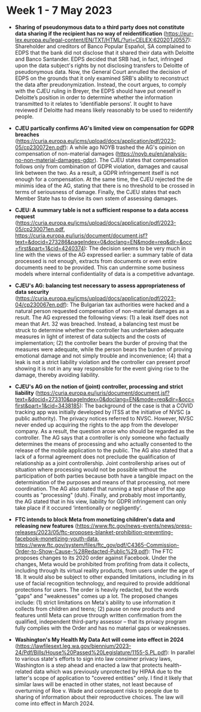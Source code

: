 # Week 1 - 7 May 2023

- **Sharing of pseudonymous data to a third party does not constitute data sharing if the recipient has no way of reidentification** (https://eur-lex.europa.eu/legal-content/EN/TXT/HTML/?uri=CELEX:62020TJ0557): Shareholder and creditors of Banco Popular Español, SA complained to EDPS that the bank did not disclose that it shared their data with Deloitte and Banco Santander. EDPS decided that SRB had, in fact, infringed upon the data subject's rights by not disclosing transfers to Deloitte of pseudonymous data. Now, the General Court annulled the decision of EDPS on the grounds that it only examined SRB's ability to reconstruct the data after preudonymization. Instead, the court argues, to comply with the CJEU ruling in Breyer, the EDPS should have put oneself in Deloitte’s position in order to determine whether the information transmitted to it relates to ‘identifiable persons’. It ought to have reviewed if Deloitte had means likely reasonably to be used to reidentify people. 

- **CJEU partically confirms AG's limited view on compensation for GDPR breaches** (https://curia.europa.eu/jcms/upload/docs/application/pdf/2023-05/cp230072en.pdf): A while ago NOYB trashed the AG's opinion on compensation of non-material damages (https://noyb.eu/en/analysis-no-non-material-damages-gdpr). The CJEU states that compensation follows only from combination of GDPR violation, damages and causal link between the two. As a result, a GDPR infringement itself is not enough for a compensation. At the same time, the CJEU rejected the de minimis idea of the AG, stating that there is no threshold to be crossed in terms of seriousness of damage. Finally, the CJEU states that each Member State has to devise its own sstem of assessing damages.

- **CJEU: A summary table is not a sufficient response to a data access request** (https://curia.europa.eu/jcms/upload/docs/application/pdf/2023-05/cp230071en.pdf, https://curia.europa.eu/juris/document/document.jsf?text=&docid=273286&pageIndex=0&doclang=EN&mode=req&dir=&occ=first&part=1&cid=4240374): The decision seems to be very much in line with the views of the AG expressed earlier: a summary table of data processed is not enough, extracts from documents or even entire documents need to be provided. This can undermine some business models where internal confidentiality of data is a competitive advantage.

- **CJEU's AG: balancing test necessary to assess appropriateness of data security** (https://curia.europa.eu/jcms/upload/docs/application/pdf/2023-04/cp230067en.pdf): The Bulgarian tax authorities were hacked and a natural person requested compensation of non-material damages as a result. The AG expressed the following views: (1) a leak itself does not mean that Art. 32 was breached. Instead, a balancing test must be struck to determine whether the controller has undertaken adequate measures in light of interest of data subjects and the costs of implementation; (2) the controller bears the burder of proving that the measures were adequate, while the person bears the burden of proving emotional damage and not simply trouble and inconvenience; (4) that a leak is not a strict liability violation and the controller can present proof showing it is not in any way responsible for the event giving rise to the damage, thereby avoiding liability.

- **CJEU's AG on the notion of (joint) controller, processing and strict liability** (https://curia.europa.eu/juris/document/document.jsf?text=&docid=273310&pageIndex=0&doclang=EN&mode=req&dir=&occ=first&part=1&cid=3438185): The background of the case is that a COVID tracking app was initially developed by ITSS at the initiative of NVSC (a public authority). The privacy notices referred to NVSC. However, NVSC never ended up acquiring the rights to the app from the developer company. As a result, the question arose who should be regarded as the controller. The AG says that a controller is only someone who factually determines the means of processing and who actually consented to the release of the mobile application to the public. The AG also stated that a lack of a formal agreement does not preclude the qualification of relationship as a joint controllership. Joint controllership arises out of situation where processing would not be possible without the participation of both parties because both have a tangible impact on the determination of the purposes and means of that processing, not mere coordination. The AG also stated that running a test phase of the app counts as "processing" (duh). Finally, and probably most importantly, the AG stated that in his view, liability for GDPR infringement can only take place if it occured ‘intentionally or negligently’.

- **FTC intends to block Meta from monetizing children's data and releasing new features** (https://www.ftc.gov/news-events/news/press-releases/2023/05/ftc-proposes-blanket-prohibition-preventing-facebook-monetizing-youth-data, https://www.ftc.gov/system/files/ftc_gov/pdf/C4365-Commission-Order-to-Show-Cause-%28Redacted-Public%29.pdf): The FTC proposes changes to its 2020 order against Facebook. Under the changes, Meta would be prohibited from profiting from data it collects, including through its virtual reality products, from users under the age of 18. It would also be subject to other expanded limitations, including in its use of facial recognition technology, and required to provide additional protections for users. The order is heavily redacted, but the words "gaps" and "weaknesses" comes up a lot. The proposed changes include: (1) strict limitations on Meta's ability to use information it collects from children and teens; (2) pause on new products and features until Meta can prove through written confirmation from the qualified, independent third-party assessor – that its privacy program fully complies with the Order and has no material gaps or weaknesses.

- **Washington's My Health My Data Act will come into effect in 2024** (https://lawfilesext.leg.wa.gov/biennium/2023-24/Pdf/Bills/House%20Passed%20Legislature/1155-S.PL.pdf): In parallel to various state's efforts to sign into law consimer privacy laws, Washington is a step ahead and enacted a law that protects health-related data which was previously unprotected by HIPAA due to the latter's scope of application to "covered entities" only. I find it likely that similar laws will be enacted in other states, not least because of overturning of Roe v. Wade and consequent risks to people due to sharing of information about their reproductive choices. The law will come into effect in March 2024. 